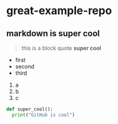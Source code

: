 # great-example-repo

## markdown is super cool

> this is a block quote
> **super cool**

- first
- second
- third

1. a
2. b
3. c

``` py
def super_cool():
  print("GitHub is cool")
```
